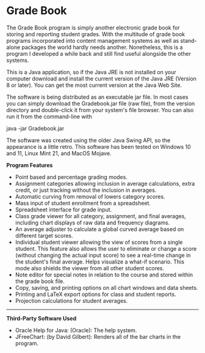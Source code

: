 # Grade Book

The Grade Book program is simply another electronic grade book for storing and reporting student grades.  With the multitude of grade book programs incorporated into content management systems as well as stand-alone packages the world hardly needs another.  Nonetheless, this is a program I developed a while back and still find useful alongside the other systems. 

This is a Java application, so if the Java JRE is not installed on your computer download and install the current version of the Java JRE (Version 8 or later). You can get the most current version at the Java Web Site.

The software is being distributed as an executable jar file. In most cases you can simply download the Gradebook.jar file (raw file), from the version directory and double-click it from your system's file browser. You can also run it from the command-line with

java -jar Gradebook.jar

The software was created using the older Java Swing API, so the appearance is a little retro. This software has been tested on Windows 10 and 11, Linux Mint 21, and MacOS Mojave.

**Program Features**

- Point based and percentage grading modes.
- Assignment categories allowing inclusion in average calculations, extra credit, or just tracking without the inclusion in averages.
- Automatic curving from removal of lowers category scores. 
- Mass input of student enrollment from a spreadsheet. 
- Spreadsheet interface for grade input.
- Class grade viewer for all category, assignment, and final averages, including chart displays of raw data and frequency diagrams. 
- An average adjuster to calculate a global curved average based on different target scores. 
- Individual student viewer allowing the view of scores from a single student.  This feature also allows the user to eliminate or change a score (without changing the actual input score) to see a real-time change in the student's final average.  Helps visualize a what-if scenario.  This mode also shields the viewer from all other student scores.
- Note editor for special notes in relation to the course and stored within the grade book file. 
- Copy, saving, and printing options on all chart windows and data sheets.
- Printing and LaTeX export options for class and student reports. 
- Projection calculations for student averages. 

--- 

**Third-Party Software Used**

- Oracle Help for Java: (Oracle): The help system.
- JFreeChart: (by David Gilbert): Renders all of the bar charts in the program.
